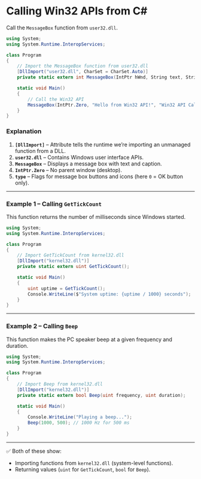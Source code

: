 
# Calling Win32 APIs from C#

Call the `MessageBox` function from `user32.dll`.

```csharp
using System;
using System.Runtime.InteropServices;

class Program
{
    // Import the MessageBox function from user32.dll
    [DllImport("user32.dll", CharSet = CharSet.Auto)]
    private static extern int MessageBox(IntPtr hWnd, String text, String caption, uint type);

    static void Main()
    {
        // Call the Win32 API
        MessageBox(IntPtr.Zero, "Hello from Win32 API!", "Win32 API Call", 0);
    }
}
```

### Explanation

1. **`[DllImport]`** – Attribute tells the runtime we’re importing an unmanaged function from a DLL.
2. **`user32.dll`** – Contains Windows user interface APIs.
3. **`MessageBox`** – Displays a message box with text and caption.
4. **`IntPtr.Zero`** – No parent window (desktop).
5. **`type`** – Flags for message box buttons and icons (here `0` = OK button only).

---

### Example 1 – Calling `GetTickCount`

This function returns the number of milliseconds since Windows started.

```csharp
using System;
using System.Runtime.InteropServices;

class Program
{
    // Import GetTickCount from kernel32.dll
    [DllImport("kernel32.dll")]
    private static extern uint GetTickCount();

    static void Main()
    {
        uint uptime = GetTickCount();
        Console.WriteLine($"System uptime: {uptime / 1000} seconds");
    }
}
```

---

### Example 2 – Calling `Beep`

This function makes the PC speaker beep at a given frequency and duration.

```csharp
using System;
using System.Runtime.InteropServices;

class Program
{
    // Import Beep from kernel32.dll
    [DllImport("kernel32.dll")]
    private static extern bool Beep(uint frequency, uint duration);

    static void Main()
    {
        Console.WriteLine("Playing a beep...");
        Beep(1000, 500); // 1000 Hz for 500 ms
    }
}
```

---

✅ Both of these show:

* Importing functions from `kernel32.dll` (system-level functions).
* Returning values (`uint` for `GetTickCount`, `bool` for `Beep`).

